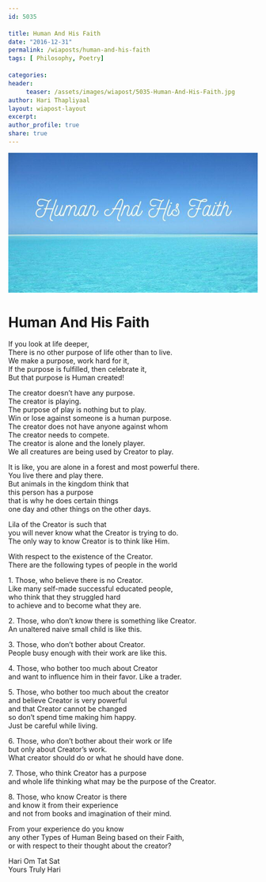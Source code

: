 ```yaml
--- 
id: 5035

title: Human And His Faith
date: "2016-12-31"
permalink: /wiaposts/human-and-his-faith
tags: [ Philosophy, Poetry]    

categories: 
header:
     teaser: /assets/images/wiapost/5035-Human-And-His-Faith.jpg
author: Hari Thapliyaal 
layout: wiapost-layout
excerpt:  
author_profile: true 
share: true 
---
```


![Human And His Faith](/assets/images/wiapost/5035-Human-And-His-Faith.jpg)     
   
# Human And His Faith
    
If you look at life deeper,     
There is no other purpose of life other than to live.     
We make a purpose, work hard for it,     
If the purpose is fulfilled, then celebrate it,     
But that purpose is Human created!    
    
The creator doesn’t have any purpose.     
The creator is playing.     
The purpose of play is nothing but to play.     
Win or lose against someone is a human purpose.     
The creator does not have anyone against whom     
The creator needs to compete.     
The creator is alone and the lonely player.     
We all creatures are being used by Creator to play.    
    
It is like, you are alone in a forest and most powerful there.     
You live there and play there.     
But animals in the kingdom think that     
this person has a purpose     
that is why he does certain things     
one day and other things on the other days.    
    
Lila of the Creator is such that     
you will never know what the Creator is trying to do.     
The only way to know Creator is to think like Him.    
    
With respect to the existence of the Creator.     
There are the following types of people in the world    
    
1\. Those, who believe there is no Creator.     
Like many self-made successful educated people,     
who think that they struggled hard     
to achieve and to become what they are.    
    
2\. Those, who don’t know there is something like Creator.     
An unaltered naive small child is like this.    
    
3\. Those, who don’t bother about Creator.     
People busy enough with their work are like this.    
    
4\. Those, who bother too much about Creator     
and want to influence him in their favor. Like a trader.    
    
5\. Those, who bother too much about the creator     
and believe Creator is very powerful     
and that Creator cannot be changed     
so don’t spend time making him happy.     
Just be careful while living.    
    
6\. Those, who don’t bother about their work or life     
but only about Creator’s work.     
What creator should do or what he should have done.    
    
7\. Those, who think Creator has a purpose     
and whole life thinking what may be the purpose of the Creator.    
    
8\. Those, who know Creator is there     
and know it from their experience     
and not from books and imagination of their mind.    
    
From your experience do you know     
any other Types of Human Being based on their Faith,     
or with respect to their thought about the creator?    
    
Hari Om Tat Sat     
Yours Truly Hari    
